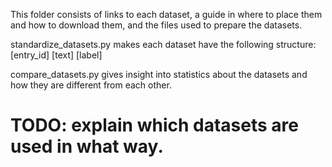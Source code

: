 This folder consists of links to each dataset, a guide in where to place them and how to download them, and the files used to prepare the datasets.

standardize_datasets.py makes each dataset have the following structure:
[entry_id] [text] [label]

compare_datasets.py gives insight into statistics about the datasets and how they are different from each other.

# TODO: explain which datasets are used in what way.